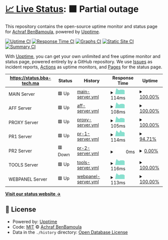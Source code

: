 # [📈 Live Status](https://status.bba-tech.ma): <!--live status--> **🟧 Partial outage**

This repository contains the open-source uptime monitor and status page for [Achraf BenBamoula](https://status.bba-tech.ma), powered by [Upptime](https://github.com/upptime/upptime).

[![Uptime CI](https://github.com/FrancXPT/upptimer/workflows/Uptime%20CI/badge.svg)](https://github.com/FrancXPT/upptimer/actions?query=workflow%3A%22Uptime+CI%22)
[![Response Time CI](https://github.com/FrancXPT/upptimer/workflows/Response%20Time%20CI/badge.svg)](https://github.com/FrancXPT/upptimer/actions?query=workflow%3A%22Response+Time+CI%22)
[![Graphs CI](https://github.com/FrancXPT/upptimer/workflows/Graphs%20CI/badge.svg)](https://github.com/FrancXPT/upptimer/actions?query=workflow%3A%22Graphs+CI%22)
[![Static Site CI](https://github.com/FrancXPT/upptimer/workflows/Static%20Site%20CI/badge.svg)](https://github.com/FrancXPT/upptimer/actions?query=workflow%3A%22Static+Site+CI%22)
[![Summary CI](https://github.com/FrancXPT/upptimer/workflows/Summary%20CI/badge.svg)](https://github.com/FrancXPT/upptimer/actions?query=workflow%3A%22Summary+CI%22)

With [Upptime](https://upptime.js.org), you can get your own unlimited and free uptime monitor and status page, powered entirely by a GitHub repository. We use [Issues](https://github.com/FrancXPT/upptimer/issues) as incident reports, [Actions](https://github.com/FrancXPT/upptimer/actions) as uptime monitors, and [Pages](https://status.bba-tech.ma) for the status page.

<!--start: status pages-->
<!-- This summary is generated by Upptime (https://github.com/upptime/upptime) -->
<!-- Do not edit this manually, your changes will be overwritten -->
<!-- prettier-ignore -->
| https://status.bba-tech.ma | Status | History | Response Time | Uptime |
| --- | ------ | ------- | ------------- | ------ |
| <img alt="" src="https://img.icons8.com/color/deployment" height="13"> MAIN Server | 🟩 Up | [main-server.yml](https://github.com/FrancXPT/upptimer/commits/HEAD/history/main-server.yml) | <details><summary><img alt="Response time graph" src="./graphs/main-server/response-time-week.png" height="20"> 114ms</summary><br><a href="https://status.bba-tech.ma/history/main-server"><img alt="Response time 118" src="https://img.shields.io/endpoint?url=https%3A%2F%2Fraw.githubusercontent.com%2FFrancXPT%2Fupptimer%2FHEAD%2Fapi%2Fmain-server%2Fresponse-time.json"></a><br><a href="https://status.bba-tech.ma/history/main-server"><img alt="24-hour response time 95" src="https://img.shields.io/endpoint?url=https%3A%2F%2Fraw.githubusercontent.com%2FFrancXPT%2Fupptimer%2FHEAD%2Fapi%2Fmain-server%2Fresponse-time-day.json"></a><br><a href="https://status.bba-tech.ma/history/main-server"><img alt="7-day response time 114" src="https://img.shields.io/endpoint?url=https%3A%2F%2Fraw.githubusercontent.com%2FFrancXPT%2Fupptimer%2FHEAD%2Fapi%2Fmain-server%2Fresponse-time-week.json"></a><br><a href="https://status.bba-tech.ma/history/main-server"><img alt="30-day response time 125" src="https://img.shields.io/endpoint?url=https%3A%2F%2Fraw.githubusercontent.com%2FFrancXPT%2Fupptimer%2FHEAD%2Fapi%2Fmain-server%2Fresponse-time-month.json"></a><br><a href="https://status.bba-tech.ma/history/main-server"><img alt="1-year response time 120" src="https://img.shields.io/endpoint?url=https%3A%2F%2Fraw.githubusercontent.com%2FFrancXPT%2Fupptimer%2FHEAD%2Fapi%2Fmain-server%2Fresponse-time-year.json"></a></details> | <details><summary><a href="https://status.bba-tech.ma/history/main-server">100.00%</a></summary><a href="https://status.bba-tech.ma/history/main-server"><img alt="All-time uptime 99.50%" src="https://img.shields.io/endpoint?url=https%3A%2F%2Fraw.githubusercontent.com%2FFrancXPT%2Fupptimer%2FHEAD%2Fapi%2Fmain-server%2Fuptime.json"></a><br><a href="https://status.bba-tech.ma/history/main-server"><img alt="24-hour uptime 100.00%" src="https://img.shields.io/endpoint?url=https%3A%2F%2Fraw.githubusercontent.com%2FFrancXPT%2Fupptimer%2FHEAD%2Fapi%2Fmain-server%2Fuptime-day.json"></a><br><a href="https://status.bba-tech.ma/history/main-server"><img alt="7-day uptime 100.00%" src="https://img.shields.io/endpoint?url=https%3A%2F%2Fraw.githubusercontent.com%2FFrancXPT%2Fupptimer%2FHEAD%2Fapi%2Fmain-server%2Fuptime-week.json"></a><br><a href="https://status.bba-tech.ma/history/main-server"><img alt="30-day uptime 97.43%" src="https://img.shields.io/endpoint?url=https%3A%2F%2Fraw.githubusercontent.com%2FFrancXPT%2Fupptimer%2FHEAD%2Fapi%2Fmain-server%2Fuptime-month.json"></a><br><a href="https://status.bba-tech.ma/history/main-server"><img alt="1-year uptime 99.77%" src="https://img.shields.io/endpoint?url=https%3A%2F%2Fraw.githubusercontent.com%2FFrancXPT%2Fupptimer%2FHEAD%2Fapi%2Fmain-server%2Fuptime-year.json"></a></details>
| <img alt="" src="https://media.licdn.com/dms/image/C4D03AQFAUVtfcwQqrg/profile-displayphoto-shrink_800_800/0/1550163828067?e=1700697600&v=beta&t=-7RhjaCtqMD_ADZBM5lv6CYIMpL7W2mzPNHGtMzAmk4" height="13"> AFF Server | 🟩 Up | [aff-server.yml](https://github.com/FrancXPT/upptimer/commits/HEAD/history/aff-server.yml) | <details><summary><img alt="Response time graph" src="./graphs/aff-server/response-time-week.png" height="20"> 108ms</summary><br><a href="https://status.bba-tech.ma/history/aff-server"><img alt="Response time 118" src="https://img.shields.io/endpoint?url=https%3A%2F%2Fraw.githubusercontent.com%2FFrancXPT%2Fupptimer%2FHEAD%2Fapi%2Faff-server%2Fresponse-time.json"></a><br><a href="https://status.bba-tech.ma/history/aff-server"><img alt="24-hour response time 89" src="https://img.shields.io/endpoint?url=https%3A%2F%2Fraw.githubusercontent.com%2FFrancXPT%2Fupptimer%2FHEAD%2Fapi%2Faff-server%2Fresponse-time-day.json"></a><br><a href="https://status.bba-tech.ma/history/aff-server"><img alt="7-day response time 108" src="https://img.shields.io/endpoint?url=https%3A%2F%2Fraw.githubusercontent.com%2FFrancXPT%2Fupptimer%2FHEAD%2Fapi%2Faff-server%2Fresponse-time-week.json"></a><br><a href="https://status.bba-tech.ma/history/aff-server"><img alt="30-day response time 115" src="https://img.shields.io/endpoint?url=https%3A%2F%2Fraw.githubusercontent.com%2FFrancXPT%2Fupptimer%2FHEAD%2Fapi%2Faff-server%2Fresponse-time-month.json"></a><br><a href="https://status.bba-tech.ma/history/aff-server"><img alt="1-year response time 116" src="https://img.shields.io/endpoint?url=https%3A%2F%2Fraw.githubusercontent.com%2FFrancXPT%2Fupptimer%2FHEAD%2Fapi%2Faff-server%2Fresponse-time-year.json"></a></details> | <details><summary><a href="https://status.bba-tech.ma/history/aff-server">100.00%</a></summary><a href="https://status.bba-tech.ma/history/aff-server"><img alt="All-time uptime 99.64%" src="https://img.shields.io/endpoint?url=https%3A%2F%2Fraw.githubusercontent.com%2FFrancXPT%2Fupptimer%2FHEAD%2Fapi%2Faff-server%2Fuptime.json"></a><br><a href="https://status.bba-tech.ma/history/aff-server"><img alt="24-hour uptime 100.00%" src="https://img.shields.io/endpoint?url=https%3A%2F%2Fraw.githubusercontent.com%2FFrancXPT%2Fupptimer%2FHEAD%2Fapi%2Faff-server%2Fuptime-day.json"></a><br><a href="https://status.bba-tech.ma/history/aff-server"><img alt="7-day uptime 100.00%" src="https://img.shields.io/endpoint?url=https%3A%2F%2Fraw.githubusercontent.com%2FFrancXPT%2Fupptimer%2FHEAD%2Fapi%2Faff-server%2Fuptime-week.json"></a><br><a href="https://status.bba-tech.ma/history/aff-server"><img alt="30-day uptime 100.00%" src="https://img.shields.io/endpoint?url=https%3A%2F%2Fraw.githubusercontent.com%2FFrancXPT%2Fupptimer%2FHEAD%2Fapi%2Faff-server%2Fuptime-month.json"></a><br><a href="https://status.bba-tech.ma/history/aff-server"><img alt="1-year uptime 99.63%" src="https://img.shields.io/endpoint?url=https%3A%2F%2Fraw.githubusercontent.com%2FFrancXPT%2Fupptimer%2FHEAD%2Fapi%2Faff-server%2Fuptime-year.json"></a></details>
| <img alt="" src="https://www.itadvisor.ma/favicon.ico" height="13"> PROXY Server | 🟩 Up | [proxy-server.yml](https://github.com/FrancXPT/upptimer/commits/HEAD/history/proxy-server.yml) | <details><summary><img alt="Response time graph" src="./graphs/proxy-server/response-time-week.png" height="20"> 105ms</summary><br><a href="https://status.bba-tech.ma/history/proxy-server"><img alt="Response time 108" src="https://img.shields.io/endpoint?url=https%3A%2F%2Fraw.githubusercontent.com%2FFrancXPT%2Fupptimer%2FHEAD%2Fapi%2Fproxy-server%2Fresponse-time.json"></a><br><a href="https://status.bba-tech.ma/history/proxy-server"><img alt="24-hour response time 87" src="https://img.shields.io/endpoint?url=https%3A%2F%2Fraw.githubusercontent.com%2FFrancXPT%2Fupptimer%2FHEAD%2Fapi%2Fproxy-server%2Fresponse-time-day.json"></a><br><a href="https://status.bba-tech.ma/history/proxy-server"><img alt="7-day response time 105" src="https://img.shields.io/endpoint?url=https%3A%2F%2Fraw.githubusercontent.com%2FFrancXPT%2Fupptimer%2FHEAD%2Fapi%2Fproxy-server%2Fresponse-time-week.json"></a><br><a href="https://status.bba-tech.ma/history/proxy-server"><img alt="30-day response time 111" src="https://img.shields.io/endpoint?url=https%3A%2F%2Fraw.githubusercontent.com%2FFrancXPT%2Fupptimer%2FHEAD%2Fapi%2Fproxy-server%2Fresponse-time-month.json"></a><br><a href="https://status.bba-tech.ma/history/proxy-server"><img alt="1-year response time 108" src="https://img.shields.io/endpoint?url=https%3A%2F%2Fraw.githubusercontent.com%2FFrancXPT%2Fupptimer%2FHEAD%2Fapi%2Fproxy-server%2Fresponse-time-year.json"></a></details> | <details><summary><a href="https://status.bba-tech.ma/history/proxy-server">100.00%</a></summary><a href="https://status.bba-tech.ma/history/proxy-server"><img alt="All-time uptime 99.23%" src="https://img.shields.io/endpoint?url=https%3A%2F%2Fraw.githubusercontent.com%2FFrancXPT%2Fupptimer%2FHEAD%2Fapi%2Fproxy-server%2Fuptime.json"></a><br><a href="https://status.bba-tech.ma/history/proxy-server"><img alt="24-hour uptime 100.00%" src="https://img.shields.io/endpoint?url=https%3A%2F%2Fraw.githubusercontent.com%2FFrancXPT%2Fupptimer%2FHEAD%2Fapi%2Fproxy-server%2Fuptime-day.json"></a><br><a href="https://status.bba-tech.ma/history/proxy-server"><img alt="7-day uptime 100.00%" src="https://img.shields.io/endpoint?url=https%3A%2F%2Fraw.githubusercontent.com%2FFrancXPT%2Fupptimer%2FHEAD%2Fapi%2Fproxy-server%2Fuptime-week.json"></a><br><a href="https://status.bba-tech.ma/history/proxy-server"><img alt="30-day uptime 100.00%" src="https://img.shields.io/endpoint?url=https%3A%2F%2Fraw.githubusercontent.com%2FFrancXPT%2Fupptimer%2FHEAD%2Fapi%2Fproxy-server%2Fuptime-month.json"></a><br><a href="https://status.bba-tech.ma/history/proxy-server"><img alt="1-year uptime 98.69%" src="https://img.shields.io/endpoint?url=https%3A%2F%2Fraw.githubusercontent.com%2FFrancXPT%2Fupptimer%2FHEAD%2Fapi%2Fproxy-server%2Fuptime-year.json"></a></details>
| <img alt="" src="https://www.itadvisor.ma/favicon.ico" height="13"> PR1 Server | 🟩 Up | [pr-1-server.yml](https://github.com/FrancXPT/upptimer/commits/HEAD/history/pr-1-server.yml) | <details><summary><img alt="Response time graph" src="./graphs/pr-1-server/response-time-week.png" height="20"> 114ms</summary><br><a href="https://status.bba-tech.ma/history/pr-1-server"><img alt="Response time 120" src="https://img.shields.io/endpoint?url=https%3A%2F%2Fraw.githubusercontent.com%2FFrancXPT%2Fupptimer%2FHEAD%2Fapi%2Fpr-1-server%2Fresponse-time.json"></a><br><a href="https://status.bba-tech.ma/history/pr-1-server"><img alt="24-hour response time 90" src="https://img.shields.io/endpoint?url=https%3A%2F%2Fraw.githubusercontent.com%2FFrancXPT%2Fupptimer%2FHEAD%2Fapi%2Fpr-1-server%2Fresponse-time-day.json"></a><br><a href="https://status.bba-tech.ma/history/pr-1-server"><img alt="7-day response time 114" src="https://img.shields.io/endpoint?url=https%3A%2F%2Fraw.githubusercontent.com%2FFrancXPT%2Fupptimer%2FHEAD%2Fapi%2Fpr-1-server%2Fresponse-time-week.json"></a><br><a href="https://status.bba-tech.ma/history/pr-1-server"><img alt="30-day response time 121" src="https://img.shields.io/endpoint?url=https%3A%2F%2Fraw.githubusercontent.com%2FFrancXPT%2Fupptimer%2FHEAD%2Fapi%2Fpr-1-server%2Fresponse-time-month.json"></a><br><a href="https://status.bba-tech.ma/history/pr-1-server"><img alt="1-year response time 120" src="https://img.shields.io/endpoint?url=https%3A%2F%2Fraw.githubusercontent.com%2FFrancXPT%2Fupptimer%2FHEAD%2Fapi%2Fpr-1-server%2Fresponse-time-year.json"></a></details> | <details><summary><a href="https://status.bba-tech.ma/history/pr-1-server">94.71%</a></summary><a href="https://status.bba-tech.ma/history/pr-1-server"><img alt="All-time uptime 99.56%" src="https://img.shields.io/endpoint?url=https%3A%2F%2Fraw.githubusercontent.com%2FFrancXPT%2Fupptimer%2FHEAD%2Fapi%2Fpr-1-server%2Fuptime.json"></a><br><a href="https://status.bba-tech.ma/history/pr-1-server"><img alt="24-hour uptime 100.00%" src="https://img.shields.io/endpoint?url=https%3A%2F%2Fraw.githubusercontent.com%2FFrancXPT%2Fupptimer%2FHEAD%2Fapi%2Fpr-1-server%2Fuptime-day.json"></a><br><a href="https://status.bba-tech.ma/history/pr-1-server"><img alt="7-day uptime 94.71%" src="https://img.shields.io/endpoint?url=https%3A%2F%2Fraw.githubusercontent.com%2FFrancXPT%2Fupptimer%2FHEAD%2Fapi%2Fpr-1-server%2Fuptime-week.json"></a><br><a href="https://status.bba-tech.ma/history/pr-1-server"><img alt="30-day uptime 98.78%" src="https://img.shields.io/endpoint?url=https%3A%2F%2Fraw.githubusercontent.com%2FFrancXPT%2Fupptimer%2FHEAD%2Fapi%2Fpr-1-server%2Fuptime-month.json"></a><br><a href="https://status.bba-tech.ma/history/pr-1-server"><img alt="1-year uptime 99.55%" src="https://img.shields.io/endpoint?url=https%3A%2F%2Fraw.githubusercontent.com%2FFrancXPT%2Fupptimer%2FHEAD%2Fapi%2Fpr-1-server%2Fuptime-year.json"></a></details>
| <img alt="" src="https://www.itadvisor.ma/favicon.ico" height="13"> PR2 Server | 🟥 Down | [pr-2-server.yml](https://github.com/FrancXPT/upptimer/commits/HEAD/history/pr-2-server.yml) | <details><summary><img alt="Response time graph" src="./graphs/pr-2-server/response-time-week.png" height="20"> 0ms</summary><br><a href="https://status.bba-tech.ma/history/pr-2-server"><img alt="Response time 121" src="https://img.shields.io/endpoint?url=https%3A%2F%2Fraw.githubusercontent.com%2FFrancXPT%2Fupptimer%2FHEAD%2Fapi%2Fpr-2-server%2Fresponse-time.json"></a><br><a href="https://status.bba-tech.ma/history/pr-2-server"><img alt="24-hour response time 0" src="https://img.shields.io/endpoint?url=https%3A%2F%2Fraw.githubusercontent.com%2FFrancXPT%2Fupptimer%2FHEAD%2Fapi%2Fpr-2-server%2Fresponse-time-day.json"></a><br><a href="https://status.bba-tech.ma/history/pr-2-server"><img alt="7-day response time 0" src="https://img.shields.io/endpoint?url=https%3A%2F%2Fraw.githubusercontent.com%2FFrancXPT%2Fupptimer%2FHEAD%2Fapi%2Fpr-2-server%2Fresponse-time-week.json"></a><br><a href="https://status.bba-tech.ma/history/pr-2-server"><img alt="30-day response time 0" src="https://img.shields.io/endpoint?url=https%3A%2F%2Fraw.githubusercontent.com%2FFrancXPT%2Fupptimer%2FHEAD%2Fapi%2Fpr-2-server%2Fresponse-time-month.json"></a><br><a href="https://status.bba-tech.ma/history/pr-2-server"><img alt="1-year response time 122" src="https://img.shields.io/endpoint?url=https%3A%2F%2Fraw.githubusercontent.com%2FFrancXPT%2Fupptimer%2FHEAD%2Fapi%2Fpr-2-server%2Fresponse-time-year.json"></a></details> | <details><summary><a href="https://status.bba-tech.ma/history/pr-2-server">0.00%</a></summary><a href="https://status.bba-tech.ma/history/pr-2-server"><img alt="All-time uptime 32.58%" src="https://img.shields.io/endpoint?url=https%3A%2F%2Fraw.githubusercontent.com%2FFrancXPT%2Fupptimer%2FHEAD%2Fapi%2Fpr-2-server%2Fuptime.json"></a><br><a href="https://status.bba-tech.ma/history/pr-2-server"><img alt="24-hour uptime 0.00%" src="https://img.shields.io/endpoint?url=https%3A%2F%2Fraw.githubusercontent.com%2FFrancXPT%2Fupptimer%2FHEAD%2Fapi%2Fpr-2-server%2Fuptime-day.json"></a><br><a href="https://status.bba-tech.ma/history/pr-2-server"><img alt="7-day uptime 0.00%" src="https://img.shields.io/endpoint?url=https%3A%2F%2Fraw.githubusercontent.com%2FFrancXPT%2Fupptimer%2FHEAD%2Fapi%2Fpr-2-server%2Fuptime-week.json"></a><br><a href="https://status.bba-tech.ma/history/pr-2-server"><img alt="30-day uptime 0.00%" src="https://img.shields.io/endpoint?url=https%3A%2F%2Fraw.githubusercontent.com%2FFrancXPT%2Fupptimer%2FHEAD%2Fapi%2Fpr-2-server%2Fuptime-month.json"></a><br><a href="https://status.bba-tech.ma/history/pr-2-server"><img alt="1-year uptime 30.45%" src="https://img.shields.io/endpoint?url=https%3A%2F%2Fraw.githubusercontent.com%2FFrancXPT%2Fupptimer%2FHEAD%2Fapi%2Fpr-2-server%2Fuptime-year.json"></a></details>
| <img alt="" src="https://img.icons8.com/color/maintenance" height="13"> TOOLS Server | 🟩 Up | [tools-server.yml](https://github.com/FrancXPT/upptimer/commits/HEAD/history/tools-server.yml) | <details><summary><img alt="Response time graph" src="./graphs/tools-server/response-time-week.png" height="20"> 116ms</summary><br><a href="https://status.bba-tech.ma/history/tools-server"><img alt="Response time 121" src="https://img.shields.io/endpoint?url=https%3A%2F%2Fraw.githubusercontent.com%2FFrancXPT%2Fupptimer%2FHEAD%2Fapi%2Ftools-server%2Fresponse-time.json"></a><br><a href="https://status.bba-tech.ma/history/tools-server"><img alt="24-hour response time 97" src="https://img.shields.io/endpoint?url=https%3A%2F%2Fraw.githubusercontent.com%2FFrancXPT%2Fupptimer%2FHEAD%2Fapi%2Ftools-server%2Fresponse-time-day.json"></a><br><a href="https://status.bba-tech.ma/history/tools-server"><img alt="7-day response time 116" src="https://img.shields.io/endpoint?url=https%3A%2F%2Fraw.githubusercontent.com%2FFrancXPT%2Fupptimer%2FHEAD%2Fapi%2Ftools-server%2Fresponse-time-week.json"></a><br><a href="https://status.bba-tech.ma/history/tools-server"><img alt="30-day response time 124" src="https://img.shields.io/endpoint?url=https%3A%2F%2Fraw.githubusercontent.com%2FFrancXPT%2Fupptimer%2FHEAD%2Fapi%2Ftools-server%2Fresponse-time-month.json"></a><br><a href="https://status.bba-tech.ma/history/tools-server"><img alt="1-year response time 121" src="https://img.shields.io/endpoint?url=https%3A%2F%2Fraw.githubusercontent.com%2FFrancXPT%2Fupptimer%2FHEAD%2Fapi%2Ftools-server%2Fresponse-time-year.json"></a></details> | <details><summary><a href="https://status.bba-tech.ma/history/tools-server">100.00%</a></summary><a href="https://status.bba-tech.ma/history/tools-server"><img alt="All-time uptime 99.57%" src="https://img.shields.io/endpoint?url=https%3A%2F%2Fraw.githubusercontent.com%2FFrancXPT%2Fupptimer%2FHEAD%2Fapi%2Ftools-server%2Fuptime.json"></a><br><a href="https://status.bba-tech.ma/history/tools-server"><img alt="24-hour uptime 100.00%" src="https://img.shields.io/endpoint?url=https%3A%2F%2Fraw.githubusercontent.com%2FFrancXPT%2Fupptimer%2FHEAD%2Fapi%2Ftools-server%2Fuptime-day.json"></a><br><a href="https://status.bba-tech.ma/history/tools-server"><img alt="7-day uptime 100.00%" src="https://img.shields.io/endpoint?url=https%3A%2F%2Fraw.githubusercontent.com%2FFrancXPT%2Fupptimer%2FHEAD%2Fapi%2Ftools-server%2Fuptime-week.json"></a><br><a href="https://status.bba-tech.ma/history/tools-server"><img alt="30-day uptime 96.66%" src="https://img.shields.io/endpoint?url=https%3A%2F%2Fraw.githubusercontent.com%2FFrancXPT%2Fupptimer%2FHEAD%2Fapi%2Ftools-server%2Fuptime-month.json"></a><br><a href="https://status.bba-tech.ma/history/tools-server"><img alt="1-year uptime 99.44%" src="https://img.shields.io/endpoint?url=https%3A%2F%2Fraw.githubusercontent.com%2FFrancXPT%2Fupptimer%2FHEAD%2Fapi%2Ftools-server%2Fuptime-year.json"></a></details>
| <img alt="" src="https://img.icons8.com/color/dashboard-layout" height="13"> WEBPANEL Server | 🟩 Up | [webpanel-server.yml](https://github.com/FrancXPT/upptimer/commits/HEAD/history/webpanel-server.yml) | <details><summary><img alt="Response time graph" src="./graphs/webpanel-server/response-time-week.png" height="20"> 113ms</summary><br><a href="https://status.bba-tech.ma/history/webpanel-server"><img alt="Response time 129" src="https://img.shields.io/endpoint?url=https%3A%2F%2Fraw.githubusercontent.com%2FFrancXPT%2Fupptimer%2FHEAD%2Fapi%2Fwebpanel-server%2Fresponse-time.json"></a><br><a href="https://status.bba-tech.ma/history/webpanel-server"><img alt="24-hour response time 94" src="https://img.shields.io/endpoint?url=https%3A%2F%2Fraw.githubusercontent.com%2FFrancXPT%2Fupptimer%2FHEAD%2Fapi%2Fwebpanel-server%2Fresponse-time-day.json"></a><br><a href="https://status.bba-tech.ma/history/webpanel-server"><img alt="7-day response time 113" src="https://img.shields.io/endpoint?url=https%3A%2F%2Fraw.githubusercontent.com%2FFrancXPT%2Fupptimer%2FHEAD%2Fapi%2Fwebpanel-server%2Fresponse-time-week.json"></a><br><a href="https://status.bba-tech.ma/history/webpanel-server"><img alt="30-day response time 121" src="https://img.shields.io/endpoint?url=https%3A%2F%2Fraw.githubusercontent.com%2FFrancXPT%2Fupptimer%2FHEAD%2Fapi%2Fwebpanel-server%2Fresponse-time-month.json"></a><br><a href="https://status.bba-tech.ma/history/webpanel-server"><img alt="1-year response time 132" src="https://img.shields.io/endpoint?url=https%3A%2F%2Fraw.githubusercontent.com%2FFrancXPT%2Fupptimer%2FHEAD%2Fapi%2Fwebpanel-server%2Fresponse-time-year.json"></a></details> | <details><summary><a href="https://status.bba-tech.ma/history/webpanel-server">100.00%</a></summary><a href="https://status.bba-tech.ma/history/webpanel-server"><img alt="All-time uptime 99.06%" src="https://img.shields.io/endpoint?url=https%3A%2F%2Fraw.githubusercontent.com%2FFrancXPT%2Fupptimer%2FHEAD%2Fapi%2Fwebpanel-server%2Fuptime.json"></a><br><a href="https://status.bba-tech.ma/history/webpanel-server"><img alt="24-hour uptime 100.00%" src="https://img.shields.io/endpoint?url=https%3A%2F%2Fraw.githubusercontent.com%2FFrancXPT%2Fupptimer%2FHEAD%2Fapi%2Fwebpanel-server%2Fuptime-day.json"></a><br><a href="https://status.bba-tech.ma/history/webpanel-server"><img alt="7-day uptime 100.00%" src="https://img.shields.io/endpoint?url=https%3A%2F%2Fraw.githubusercontent.com%2FFrancXPT%2Fupptimer%2FHEAD%2Fapi%2Fwebpanel-server%2Fuptime-week.json"></a><br><a href="https://status.bba-tech.ma/history/webpanel-server"><img alt="30-day uptime 100.00%" src="https://img.shields.io/endpoint?url=https%3A%2F%2Fraw.githubusercontent.com%2FFrancXPT%2Fupptimer%2FHEAD%2Fapi%2Fwebpanel-server%2Fuptime-month.json"></a><br><a href="https://status.bba-tech.ma/history/webpanel-server"><img alt="1-year uptime 98.50%" src="https://img.shields.io/endpoint?url=https%3A%2F%2Fraw.githubusercontent.com%2FFrancXPT%2Fupptimer%2FHEAD%2Fapi%2Fwebpanel-server%2Fuptime-year.json"></a></details>

<!--end: status pages-->

[**Visit our status website →**](https://status.bba-tech.ma)

## 📄 License

- Powered by: [Upptime](https://github.com/Francxpt/upptimer)
- Code: [MIT](./LICENSE) © [Achraf BenBamoula](https://status.bba-tech.ma)
- Data in the `./history` directory: [Open Database License](https://opendatacommons.org/licenses/odbl/1-0/)
